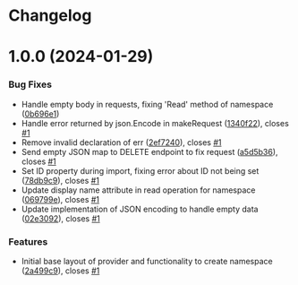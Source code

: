 # Changelog

# 1.0.0 (2024-01-29)


### Bug Fixes

* Handle empty body in requests, fixing 'Read' method of namespace ([0b696e1](https://gitlab.dockstudios.co.uk/pub/terra/terraform-provider-terrareg/commit/0b696e15137f8d5086d1a0faa17c881f3e337697))
* Handle error returned by json.Encode in makeRequest ([1340f22](https://gitlab.dockstudios.co.uk/pub/terra/terraform-provider-terrareg/commit/1340f22aaa287909f00f3370ec742fdb4ff69a4a)), closes [#1](https://gitlab.dockstudios.co.uk/pub/terra/terraform-provider-terrareg/issues/1)
* Remove invalid declaration of err ([2ef7240](https://gitlab.dockstudios.co.uk/pub/terra/terraform-provider-terrareg/commit/2ef72403d0c95e138f3cc1742b495e3a3c2aa7e1)), closes [#1](https://gitlab.dockstudios.co.uk/pub/terra/terraform-provider-terrareg/issues/1)
* Send empty JSON map to DELETE endpoint to fix request ([a5d5b36](https://gitlab.dockstudios.co.uk/pub/terra/terraform-provider-terrareg/commit/a5d5b3687a42685d38d27062bc21062b4271daf7)), closes [#1](https://gitlab.dockstudios.co.uk/pub/terra/terraform-provider-terrareg/issues/1)
* Set ID property during import, fixing error about ID not being set ([78db9c9](https://gitlab.dockstudios.co.uk/pub/terra/terraform-provider-terrareg/commit/78db9c95834f018ae48c0d56f61f16e1a7796f59)), closes [#1](https://gitlab.dockstudios.co.uk/pub/terra/terraform-provider-terrareg/issues/1)
* Update display name attribute in read operation for namespace ([069799e](https://gitlab.dockstudios.co.uk/pub/terra/terraform-provider-terrareg/commit/069799e9bd0bf45afb4c03b101ba3666b7b33a9b)), closes [#1](https://gitlab.dockstudios.co.uk/pub/terra/terraform-provider-terrareg/issues/1)
* Update implementation of JSON encoding to handle empty data ([02e3092](https://gitlab.dockstudios.co.uk/pub/terra/terraform-provider-terrareg/commit/02e3092d86571b7eb8949f2fd82648f954896c49)), closes [#1](https://gitlab.dockstudios.co.uk/pub/terra/terraform-provider-terrareg/issues/1)


### Features

* Initial base layout of provider and functionality to create namespace ([2a499c9](https://gitlab.dockstudios.co.uk/pub/terra/terraform-provider-terrareg/commit/2a499c9f1484c2cff41b0a546074c2b9e2c08eec)), closes [#1](https://gitlab.dockstudios.co.uk/pub/terra/terraform-provider-terrareg/issues/1)
